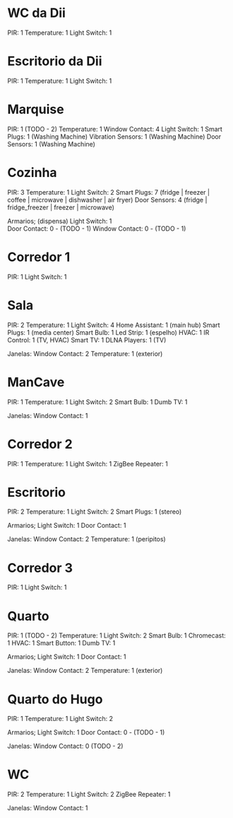 
# WC da Dii

PIR: 1
Temperature: 1
Light Switch: 1

# Escritorio da Dii

PIR: 1
Temperature: 1
Light Switch: 1

# Marquise

PIR: 1 (TODO - 2)
Temperature: 1
Window Contact: 4
Light Switch: 1
Smart Plugs: 1 (Washing Machine)
Vibration Sensors: 1 (Washing Machine)
Door Sensors: 1 (Washing Machine)

# Cozinha

PIR: 3
Temperature: 1
Light Switch: 2
Smart Plugs: 7 (fridge | freezer | coffee | microwave | dishwasher | air fryer)
Door Sensors: 4 (fridge | fridge_freezer | freezer | microwave)

Armarios; (dispensa)
  Light Switch: 1  
  Door Contact: 0 - (TODO - 1)
  Window Contact: 0 - (TODO - 1)

# Corredor 1

PIR: 1
Light Switch: 1

# Sala

PIR: 2
Temperature: 1
Light Switch: 4
Home Assistant: 1  (main hub)
Smart Plugs: 1  (media center)
Smart Bulb: 1
Led Strip: 1 (espelho)
HVAC: 1
IR Control: 1  (TV, HVAC)
Smart TV: 1
DLNA Players: 1 (TV)

Janelas:
    Window Contact: 2
    Temperature: 1 (exterior)

# ManCave

PIR: 1
Temperature: 1
Light Switch: 2
Smart Bulb: 1
Dumb TV: 1

Janelas:
    Window Contact: 1

# Corredor 2

PIR: 1
Temperature: 1
Light Switch: 1
ZigBee Repeater: 1

# Escritorio

PIR: 2
Temperature: 1
Light Switch: 2
Smart Plugs: 1 (stereo)

Armarios;
  Light Switch: 1
  Door Contact: 1

Janelas:
    Window Contact: 2
    Temperature: 1  (peripitos)

# Corredor 3

PIR: 1
Light Switch: 1

# Quarto

PIR: 1   (TODO - 2)
Temperature: 1
Light Switch: 2
Smart Bulb: 1
Chromecast: 1
HVAC: 1
Smart Button: 1
Dumb TV: 1

Armarios;
  Light Switch: 1
  Door Contact: 1

Janelas:
    Window Contact: 2
    Temperature: 1 (exterior)

# Quarto do Hugo

PIR: 1
Temperature: 1
Light Switch: 2

Armarios;
  Light Switch: 1
  Door Contact: 0 - (TODO - 1)

Janelas:
    Window Contact: 0  (TODO - 2)

# WC

PIR: 2
Temperature: 1
Light Switch: 2
ZigBee Repeater: 1

Janelas:
    Window Contact: 1